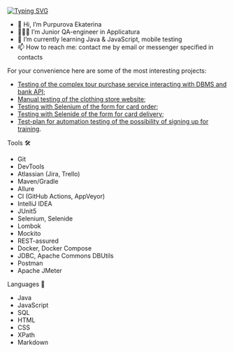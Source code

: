 [![Typing SVG](https://readme-typing-svg.herokuapp.com?color=195570&lines=Welcome+to+my+GitHub+profile)](https://git.io/typing-svg)

- 👋 Hi, I’m Purpurova Ekaterina
- 👩🏻‍💻 I’m Junior QA-engineer in Applicatura
- 🌱 I’m currently learning Java & JavaScript, mobile testing
- 📫 How to reach me: contact me by email or messenger specified in contacts 

For your convenience here are some of the most interesting projects:
- [Testing of the complex tour purchase service interacting with DBMS and bank API](https://github.com/Purpurova-k/CourseworkQA);
- [Manual testing of the clothing store website](https://docs.google.com/spreadsheets/d/1MiZ2-s43pKDH8jZW1_e9BqnsMLFrHUvxUU6M-7WmpVM/edit#gid=0);
- [Testing with Selenium of the form for card order](https://github.com/Purpurova-k/CardOrder-Selenium);
- [Testing with Selenide of the form for card delivery](https://github.com/Purpurova-k/CardDelivery-Selenide);
- [Test-plan for automation testing of the possibility of signing up for training](https://github.com/Purpurova-k/TestPlan).

Tools :hammer_and_wrench:
- Git
- DevTools
- Atlassian (Jira, Trello)
- Maven/Gradle
- Allure
- CI (GitHub Actions, AppVeyor)
- IntelliJ IDEA
- JUnit5
- Selenium, Selenide
- Lombok
- Mockito
- REST-assured
- Docker, Docker Compose
- JDBC, Apache Commons DBUtils
- Postman
- Apache JMeter

Languages :page_with_curl:	
- Java
- JavaScript
- SQL
- HTML
- CSS
- XPath
- Markdown

<!---
Purpurova-k/Purpurova-k is a ✨ special ✨ repository because its `README.md` (this file) appears on your GitHub profile.
You can click the Preview link to take a look at your changes.
--->
